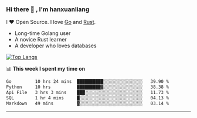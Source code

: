 ### Hi there 👋 , I'm hanxuanliang

<!--
**hanxuanliang/hanxuanliang** is a ✨ _special_ ✨ repository because its `README.md` (this file) appears on your GitHub profile.

Here are some ideas to get you started:

- 🔭 I’m currently working on ...
- 🌱 I’m currently learning ...
- 👯 I’m looking to collaborate on ...
- 🤔 I’m looking for help with ...
- 💬 Ask me about ...
- 📫 How to reach me: ...
- 😄 Pronouns: ...
- ⚡ Fun fact: ...
-->
I ❤ Open Source. I love [Go](https://golang.org) and [Rust](https://www.rust-lang.org/zh-CN/).

* Long-time Golang user
* A novice Rust learner
* A developer who loves databases

[![Top Langs](https://github-readme-stats.vercel.app/api?username=hanxuanliang&show_icons=true&count_private=true&line_height=40)](https://github.com/anuraghazra/github-readme-stats)

📊 **This week I spent my time on**
<!--START_SECTION:waka-->

```txt
Go         10 hrs 24 mins  ██████████░░░░░░░░░░░░░░░   39.90 %
Python     10 hrs          █████████▓░░░░░░░░░░░░░░░   38.38 %
Api File   3 hrs 3 mins    ███░░░░░░░░░░░░░░░░░░░░░░   11.73 %
SQL        1 hr 4 mins     █░░░░░░░░░░░░░░░░░░░░░░░░   04.13 %
Markdown   49 mins         ▓░░░░░░░░░░░░░░░░░░░░░░░░   03.14 %
```

<!--END_SECTION:waka-->

***
